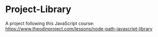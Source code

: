 # Project-Library
A project following this JavaScript course: https://www.theodinproject.com/lessons/node-path-javascript-library
